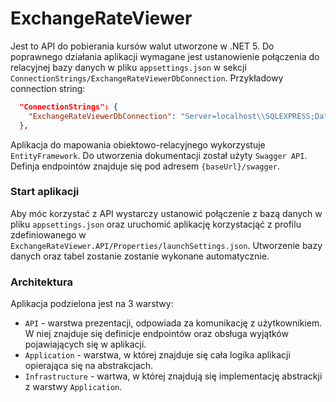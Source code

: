 # ExchangeRateViewer
Jest to API do pobierania kursów walut utworzone w .NET 5.
Do poprawnego działania aplikacji wymagane jest ustanowienie połączenia do relacyjnej bazy danych w pliku `appsettings.json` 
w sekcji `ConnectionStrings/ExchangeRateViewerDbConnection`.
Przykładowy connection string:

```json
  "ConnectionStrings": {
    "ExchangeRateViewerDbConnection": "Server=localhost\\SQLEXPRESS;Database=ExchangeRateViewerDb;Trusted_Connection=True;"
  },
```
Aplikacja do mapowania obiektowo-relacyjnego wykorzystuje `EntityFramework`.
Do utworzenia dokumentacji został użyty `Swagger API`. Definja endpointów znajduje się pod adresem `{baseUrl}/swagger`.

### Start aplikacji
Aby móc korzystać z API wystarczy ustanowić połączenie z bazą danych w pliku `appsettings.json` oraz uruchomić aplikację
korzystacjąć z profilu zdefiniowanego w `ExchangeRateViewer.API/Properties/launchSettings.json`. Utworzenie bazy danych oraz tabel zostanie zostanie wykonane automatycznie.

### Architektura
Aplikacja podzielona jest na 3 warstwy:
* `API` - warstwa prezentacji, odpowiada za komunikację z użytkownikiem. W niej znajduje się definicje endpointów oraz obsługa wyjątków pojawiających się w aplikacji.
* `Application` - warstwa, w której znajduje się cała logika aplikacji opierająca się na abstrakcjach.
* `Infrastructure` - wartwa, w której znajdują się implementację abstrackji z warstwy `Application`.
